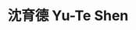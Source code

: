 ---
chinese_name: 沈育德
english_name: Yu-Te Shen
title: 沈育德 Yu-Te Shen
id: yuteshen
collection: members
position: Part-time Research Assistant
type: part-time research assistant
department: 123
image_path: https://source.unsplash.com/collection/139386/600x600?a=.png
photo: bio-photo.jpg
blurb: 123
---